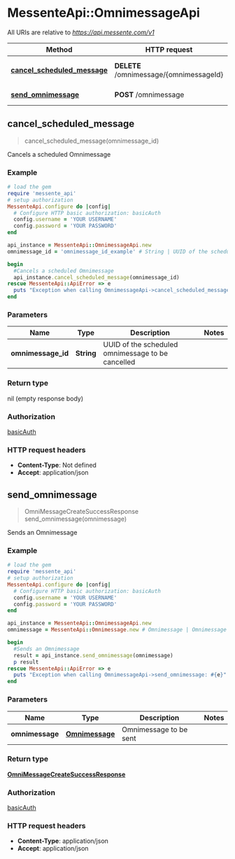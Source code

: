 # MessenteApi::OmnimessageApi

All URIs are relative to *https://api.messente.com/v1*

Method | HTTP request | Description
------------- | ------------- | -------------
[**cancel_scheduled_message**](OmnimessageApi.md#cancel_scheduled_message) | **DELETE** /omnimessage/{omnimessageId} | Cancels a scheduled Omnimessage
[**send_omnimessage**](OmnimessageApi.md#send_omnimessage) | **POST** /omnimessage | Sends an Omnimessage



## cancel_scheduled_message

> cancel_scheduled_message(omnimessage_id)

Cancels a scheduled Omnimessage

### Example

```ruby
# load the gem
require 'messente_api'
# setup authorization
MessenteApi.configure do |config|
  # Configure HTTP basic authorization: basicAuth
  config.username = 'YOUR USERNAME'
  config.password = 'YOUR PASSWORD'
end

api_instance = MessenteApi::OmnimessageApi.new
omnimessage_id = 'omnimessage_id_example' # String | UUID of the scheduled omnimessage to be cancelled

begin
  #Cancels a scheduled Omnimessage
  api_instance.cancel_scheduled_message(omnimessage_id)
rescue MessenteApi::ApiError => e
  puts "Exception when calling OmnimessageApi->cancel_scheduled_message: #{e}"
end
```

### Parameters


Name | Type | Description  | Notes
------------- | ------------- | ------------- | -------------
 **omnimessage_id** | **String**| UUID of the scheduled omnimessage to be cancelled | 

### Return type

nil (empty response body)

### Authorization

[basicAuth](../README.md#basicAuth)

### HTTP request headers

- **Content-Type**: Not defined
- **Accept**: application/json


## send_omnimessage

> OmniMessageCreateSuccessResponse send_omnimessage(omnimessage)

Sends an Omnimessage

### Example

```ruby
# load the gem
require 'messente_api'
# setup authorization
MessenteApi.configure do |config|
  # Configure HTTP basic authorization: basicAuth
  config.username = 'YOUR USERNAME'
  config.password = 'YOUR PASSWORD'
end

api_instance = MessenteApi::OmnimessageApi.new
omnimessage = MessenteApi::Omnimessage.new # Omnimessage | Omnimessage to be sent

begin
  #Sends an Omnimessage
  result = api_instance.send_omnimessage(omnimessage)
  p result
rescue MessenteApi::ApiError => e
  puts "Exception when calling OmnimessageApi->send_omnimessage: #{e}"
end
```

### Parameters


Name | Type | Description  | Notes
------------- | ------------- | ------------- | -------------
 **omnimessage** | [**Omnimessage**](Omnimessage.md)| Omnimessage to be sent | 

### Return type

[**OmniMessageCreateSuccessResponse**](OmniMessageCreateSuccessResponse.md)

### Authorization

[basicAuth](../README.md#basicAuth)

### HTTP request headers

- **Content-Type**: application/json
- **Accept**: application/json

